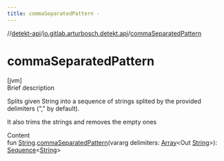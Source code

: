 ```yaml
---
title: commaSeparatedPattern -
---
```

//[detekt-api](../index.md)/[io.gitlab.arturbosch.detekt.api](index.md)/[commaSeparatedPattern](comma-separated-pattern.md)



# commaSeparatedPattern  
[jvm]  
Brief description  




Splits given String into a sequence of strings splited by the provided delimiters ("," by default).



It also trims the strings and removes the empty ones



  
Content  
fun [String](https://kotlinlang.org/api/latest/jvm/stdlib/kotlin/-string/index.html).[commaSeparatedPattern](comma-separated-pattern.md)(vararg delimiters: [Array](https://kotlinlang.org/api/latest/jvm/stdlib/kotlin/-array/index.html)<Out [String](https://kotlinlang.org/api/latest/jvm/stdlib/kotlin/-string/index.html)>): [Sequence](https://kotlinlang.org/api/latest/jvm/stdlib/kotlin.sequences/-sequence/index.html)<[String](https://kotlinlang.org/api/latest/jvm/stdlib/kotlin/-string/index.html)>  



